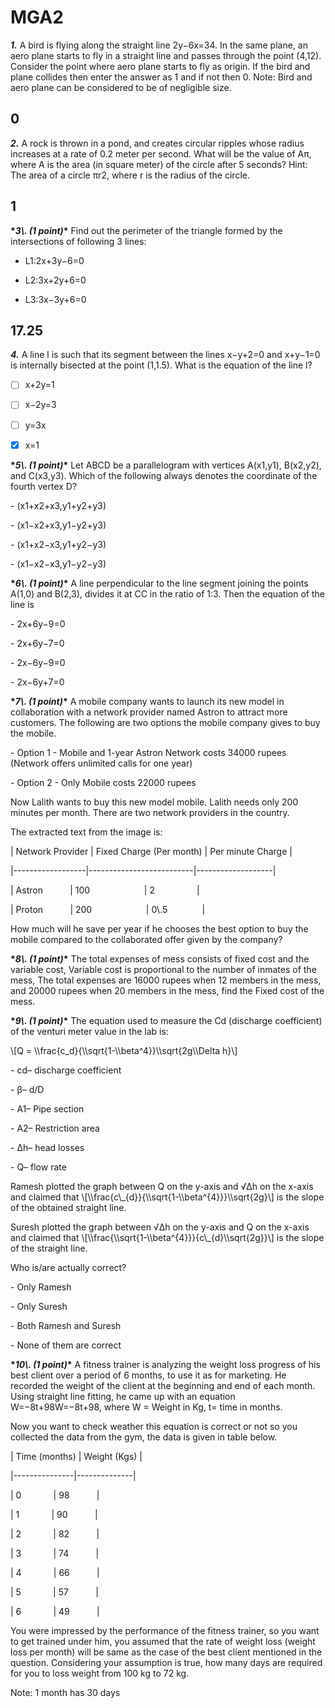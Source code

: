 # MGA2

**_1\._** A bird is flying along the straight line 2y−6x=34. In the same plane, an aero plane starts to fly in a straight line and passes through the point (4,12). Consider the point where aero plane starts to fly as origin. If the bird and plane collides then enter the answer as 1 and if not then 0. Note: Bird and aero plane can be considered to be of negligible size.

## 0

**_2\._** A rock is thrown in a pond, and creates circular ripples whose radius increases at a rate of 0.2 meter per second. What will be the value of Aπ​, where A is the area (in square meter) of the circle after 5 seconds? Hint: The area of a circle πr2, where r is the radius of the circle.  

## 1

**\*_3\\. (1 point)_\*** Find out the perimeter of the triangle formed by the intersections of following 3 lines:

- L1:2x+3y−6=0

- L2:3x+2y+6=0

- L3:3x−3y+6=0

## 17\.25

**_4\._** A line l is such that its segment between the lines x−y+2=0 and x+y−1=0 is internally bisected at the point (1,1.5). What is the equation of the line l?  

- [ ]  x+2y=1

- [ ]  x−2y=3

- [ ]  y=3x

- [x] x=1

**\*_5\\. (1 point)_\*** Let ABCD be a parallelogram with vertices A(x1,y1), B(x2,y2), and C(x3,y3). Which of the following always denotes the coordinate of the fourth vertex D?

\- (x1+x2+x3,y1+y2+y3)

\- (x1−x2+x3,y1−y2+y3)

\- (x1+x2−x3,y1+y2−y3)

\- (x1−x2−x3,y1−y2−y3)

**\*_6\\. (1 point)_\*** A line perpendicular to the line segment joining the points A(1,0) and B(2,3), divides it at CC in the ratio of 1:3. Then the equation of the line is

\- 2x+6y−9=0

\- 2x+6y−7=0

\- 2x−6y−9=0

\- 2x−6y+7=0

**\*_7\\. (1 point)_\*** A mobile company wants to launch its new model in collaboration with a network provider named Astron to attract more customers. The following are two options the mobile company gives to buy the mobile.

\- Option 1 - Mobile and 1-year Astron Network costs 34000 rupees (Network offers unlimited calls for one year)

\- Option 2 - Only Mobile costs 22000 rupees

Now Lalith wants to buy this new model mobile. Lalith needs only 200 minutes per month. There are two network providers in the country.

The extracted text from the image is:

| Network Provider | Fixed Charge (Per month) | Per minute Charge |

|------------------|--------------------------|-------------------|

| Astron           | 100                      | 2                 |

| Proton           | 200                      | 0\\.5              |

How much will he save per year if he chooses the best option to buy the mobile compared to the collaborated offer given by the company?  

**\*_8\\. (1 point)_\*** The total expenses of mess consists of fixed cost and the variable cost, Variable cost is proportional to the number of inmates of the mess, The total expenses are 16000 rupees when 12 members in the mess, and 20000 rupees when 20 members in the mess, find the Fixed cost of the mess.  

**\*_9\\. (1 point)_\*** The equation used to measure the Cd (discharge coefficient) of the venturi meter value in the lab is:

\\\[Q = \\\\frac{c_d}{\\\\sqrt{1-\\\\beta^4}}\\\\sqrt{2g\\\\Delta h}\\\]

\- cd– discharge coefficient

\- β– d/D

\- A1– Pipe section

\- A2– Restriction area

\- Δh– head losses

\- Q– flow rate

Ramesh plotted the graph between Q on the y-axis and √Δh on the x-axis and claimed that \\\[\\\\frac{c\\\_{d}}{\\\\sqrt{1-\\\\beta^{4}}}\\\\sqrt{2g}\\\] is the slope of the obtained straight line.

Suresh plotted the graph between √Δh on the y-axis and Q on the x-axis and claimed that \\\[\\\\frac{\\\\sqrt{1-\\\\beta^{4}}}{c\\\_{d}\\\\sqrt{2g}}\\\] is the slope of the straight line.

Who is/are actually correct?

\- Only Ramesh

\- Only Suresh

\- Both Ramesh and Suresh

\- None of them are correct  

**\*_10\\. (1 point)_\*** A fitness trainer is analyzing the weight loss progress of his best client over a period of 6 months, to use it as for marketing. He recorded the weight of the client at the beginning and end of each month. Using straight line fitting, he came up with an equation W=−8t+98W=−8t+98, where W = Weight in Kg, t= time in months.  

Now you want to check weather this equation is correct or not so you collected the data from the gym, the data is given in table below.  

| Time (months) | Weight (Kgs) |

|---------------|--------------|

| 0             | 98           |

| 1             | 90           |

| 2             | 82           |

| 3             | 74           |

| 4             | 66           |

| 5             | 57           |

| 6             | 49           |

You were impressed by the performance of the fitness trainer, so you want to get trained under him, you assumed that the rate of weight loss (weight loss per month) will be same as the case of the best client mentioned in the question. Considering your assumption is true, how many days are required for you to loss weight from 100 kg to 72 kg.  

Note: 1 month has 30 days